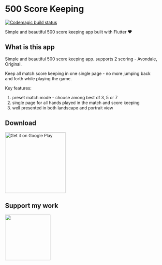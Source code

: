 # 500 Score Keeping
[![Codemagic build status](https://api.codemagic.io/apps/5efe6ce093bbb9168d4c1225/5efe6ce093bbb9168d4c1224/status_badge.svg)](https://codemagic.io/apps/5efe6ce093bbb9168d4c1225/5efe6ce093bbb9168d4c1224/latest_build)


Simple and beautiful 500 score keeping app built with Flutter :heart:

## What is this app

Simple and beautiful 500 score keeping app. supports 2 scoring - Avondale, Original.

Keep all match score keeping in one single page - no more jumping back and forth while playing the game.

Key features:

1. preset match mode - choose among best of 3, 5 or 7
2. single page for all hands played in the match and score keeping
3. well presented in both landscape and portrait view


## Download

<a href='https://play.google.com/store/apps/details?id=club.swimmingbeaver.fivehundreds&pcampaignid=pcampaignidMKT-Other-global-all-co-prtnr-py-PartBadge-Mar2515-1'><img alt='Get it on Google Play' src='https://play.google.com/intl/en_us/badges/static/images/badges/en_badge_web_generic.png' width="200"/></a>

## Support my work
<a href="https://www.buymeacoffee.com/linusyoung" target="_blank"><img src="https://cdn.buymeacoffee.com/buttons/default-blue.png" width="150"></a>
